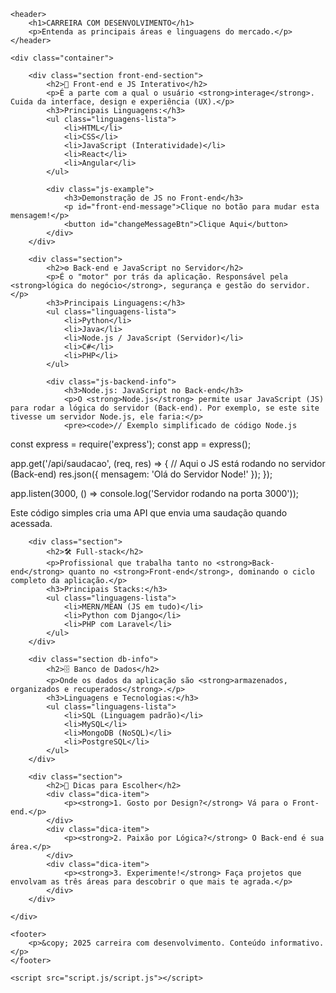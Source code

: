 
<html lang="pt-BR">
<head>
    <meta charset="UTF-8">
    <meta name="viewport" content="width=device-width, initial-scale=1.0">
    <title>Carreira com Desenvolvimento</title>
    <link rel="stylesheet" href="style.css/style.css">
</head>
<body>

    <header>
        <h1>CARREIRA COM DESENVOLVIMENTO</h1>
        <p>Entenda as principais áreas e linguagens do mercado.</p>
    </header>

    <div class="container">

        <div class="section front-end-section">
            <h2>🎨 Front-end e JS Interativo</h2>
            <p>É a parte com a qual o usuário <strong>interage</strong>. Cuida da interface, design e experiência (UX).</p>
            <h3>Principais Linguagens:</h3>
            <ul class="linguagens-lista">
                <li>HTML</li>
                <li>CSS</li>
                <li>JavaScript (Interatividade)</li>
                <li>React</li>
                <li>Angular</li>
            </ul>
            
            <div class="js-example">
                <h3>Demonstração de JS no Front-end</h3>
                <p id="front-end-message">Clique no botão para mudar esta mensagem!</p>
                <button id="changeMessageBtn">Clique Aqui</button>
            </div>
        </div>

        <div class="section">
            <h2>⚙ Back-end e JavaScript no Servidor</h2>
            <p>É o "motor" por trás da aplicação. Responsável pela <strong>lógica do negócio</strong>, segurança e gestão do servidor.</p>
            <h3>Principais Linguagens:</h3>
            <ul class="linguagens-lista">
                <li>Python</li>
                <li>Java</li>
                <li>Node.js / JavaScript (Servidor)</li>
                <li>C#</li>
                <li>PHP</li>
            </ul>
            
            <div class="js-backend-info">
                <h3>Node.js: JavaScript no Back-end</h3>
                <p>O <strong>Node.js</strong> permite usar JavaScript (JS) para rodar a lógica do servidor (Back-end). Por exemplo, se este site tivesse um servidor Node.js, ele faria:</p>
                <pre><code>// Exemplo simplificado de código Node.js
const express = require('express');
const app = express();

app.get('/api/saudacao', (req, res) => {
    // Aqui o JS está rodando no servidor (Back-end)
    res.json({ mensagem: 'Olá do Servidor Node!' }); 
});

app.listen(3000, () => console.log('Servidor rodando na porta 3000'));
</code></pre>
                <p>Este código simples cria uma API que envia uma saudação quando acessada.</p>
            </div>
        </div>

        <div class="section">
            <h2>🛠 Full-stack</h2>
            <p>Profissional que trabalha tanto no <strong>Back-end</strong> quanto no <strong>Front-end</strong>, dominando o ciclo completo da aplicação.</p>
            <h3>Principais Stacks:</h3>
            <ul class="linguagens-lista">
                <li>MERN/MEAN (JS em tudo)</li>
                <li>Python com Django</li>
                <li>PHP com Laravel</li>
            </ul>
        </div>

        <div class="section db-info">
            <h2>🗄 Banco de Dados</h2>
            <p>Onde os dados da aplicação são <strong>armazenados, organizados e recuperados</strong>.</p>
            <h3>Linguagens e Tecnologias:</h3>
            <ul class="linguagens-lista">
                <li>SQL (Linguagem padrão)</li>
                <li>MySQL</li>
                <li>MongoDB (NoSQL)</li>
                <li>PostgreSQL</li>
            </ul>
        </div>
        
        <div class="section">
            <h2>🎯 Dicas para Escolher</h2>
            <div class="dica-item">
                <p><strong>1. Gosto por Design?</strong> Vá para o Front-end.</p>
            </div>
            <div class="dica-item">
                <p><strong>2. Paixão por Lógica?</strong> O Back-end é sua área.</p>
            </div>
            <div class="dica-item">
                <p><strong>3. Experimente!</strong> Faça projetos que envolvam as três áreas para descobrir o que mais te agrada.</p>
            </div>
        </div>

    </div>

    <footer>
        <p>&copy; 2025 carreira com desenvolvimento. Conteúdo informativo.</p>
    </footer>

    <script src="script.js/script.js"></script>
</body>
</html>
